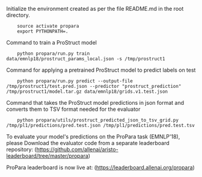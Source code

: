 Initialize the environment created as per the file README.md in the root directory.
```
    source activate propara
    export PYTHONPATH=.
```

Command to train a ProStruct model

```
    python propara/run.py train data/emnlp18/prostruct_params_local.json -s /tmp/prostruct1
```

Command for applying a pretrained ProStruct model to predict labels on test

```
    python propara/run.py predict --output-file /tmp/prostruct1/test.pred.json --predictor "prostruct_prediction" /tmp/prostruct1/model.tar.gz data/emnlp18/grids.v1.test.json
```

Command that takes the ProStruct model predictions in json format and converts them to TSV format needed for the evaluator

```
    python propara/utils/prostruct_predicted_json_to_tsv_grid.py /tmp/pl1/predictions/pred.test.json /tmp/pl1/predictions/pred.test.tsv
```

To evaluate your model's predictions on the ProPara task (EMNLP'18),
please Download the evaluator code from a separate leaderboard repository: (https://github.com/allenai/aristo-leaderboard/tree/master/propara)


ProPara leaderboard is now live at: (https://leaderboard.allenai.org/propara)